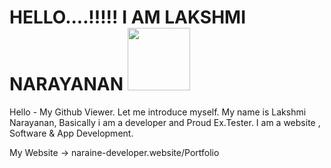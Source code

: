 <h1>HELLO....!!!!! I AM LAKSHMI NARAYANAN <img src="https://media.giphy.com/media/zbMRZx113HKBkeCwrm/giphy.gif" width="100" height="100" ></h1>

Hello - My Github Viewer. Let me introduce myself. 
My name is Lakshmi Narayanan, Basically i am a developer and Proud Ex.Tester.
I am a website , Software & App Development.

My Website -> naraine-developer.website/Portfolio 

